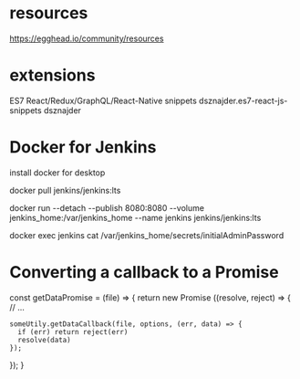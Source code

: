 # resources

https://egghead.io/community/resources


# extensions

ES7 React/Redux/GraphQL/React-Native snippets
dsznajder.es7-react-js-snippets
dsznajder


# Docker for Jenkins

install docker for desktop

docker pull jenkins/jenkins:lts

docker run --detach --publish 8080:8080 --volume
jenkins_home:/var/jenkins_home --name jenkins jenkins/jenkins:lts

docker exec jenkins cat /var/jenkins_home/secrets/initialAdminPassword


# Converting a callback to a Promise

const getDataPromise = (file) => {
  return new Promise ((resolve, reject) => {
    // ...
    
    someUtily.getDataCallback(file, options, (err, data) => {
      if (err) return reject(err)
      resolve(data)
    });
  });
}

 
